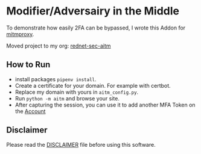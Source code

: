 # Modifier/Adversairy in the Middle

To demonstrate how easily 2FA can be bypassed, I wrote this Addon for [mitmproxy](https://mitmproxy.org/).

Moved project to my org: [rednet-sec-aitm](https://github.com/RedNoodlesOrg/rednet-sec-aitm)

## How to Run

- install packages `pipenv install`.
- Create a certificate for your domain. For example with certbot.
- Replace my domain with yours in `aitm_config.py`.
- Run `python -m aitm` and browse your site.
- After capturing the session, you can use it to add another MFA Token on the [Account](https://mysignins.microsoft.com/security-info)

## Disclaimer

Please read the [DISCLAIMER](./DISCLAIMER.md) file before using this software.
